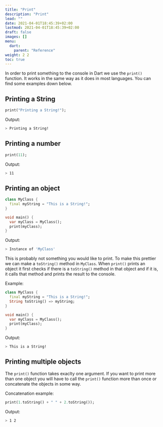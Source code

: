 ```yaml
---
title: "Print"
description: "Print"
lead: ""
date: 2021-04-01T18:45:39+02:00
lastmod: 2021-04-01T18:45:39+02:00
draft: false 
images: []
menu: 
  dart:
    parent: "Reference"
weight: 2 2 
toc: true
---
```


In order to print something to the console in Dart we use the `print()` function. It works in the same way as it does in most languages. You can find some examples down below.

## Printing a String

```dart
print("Printing a String!");
```

Output:

```sh
> Printing a String!
```

## Printing a number

```dart
print(11);
```

Output:

```sh
> 11
```

## Printing an object

```dart
class MyClass {
  final myString = "This is a String!";
}

void main() {
  var myClass = MyClass();
  print(myClass);
}
```

Output:

```sh
> Instance of 'MyClass'
```

This is probably not something you would like to print. To make this prettier we can make a `toString()` method in `MyClass`. When `print()` prints an object it first checks if there is a `toString()` method in that object and if it is, it calls that method and prints the result to the console.

Example:

```dart
class MyClass {
  final myString = "This is a String!";
  String toString() => myString;
}

void main() {
  var myClass = MyClass();
  print(myClass);
}
```

Output: 

```sh
> This is a String!
```

## Printing multiple objects

The `print()` function takes exaclty one argument. If you want to print more than one object you will have to call the `print()` function more than once or concatenate the objects in some way. 

Concatenation example:

```dart
print(1.toString() + " " + 2.toString());
```

Output:

```sh
> 1 2
```
